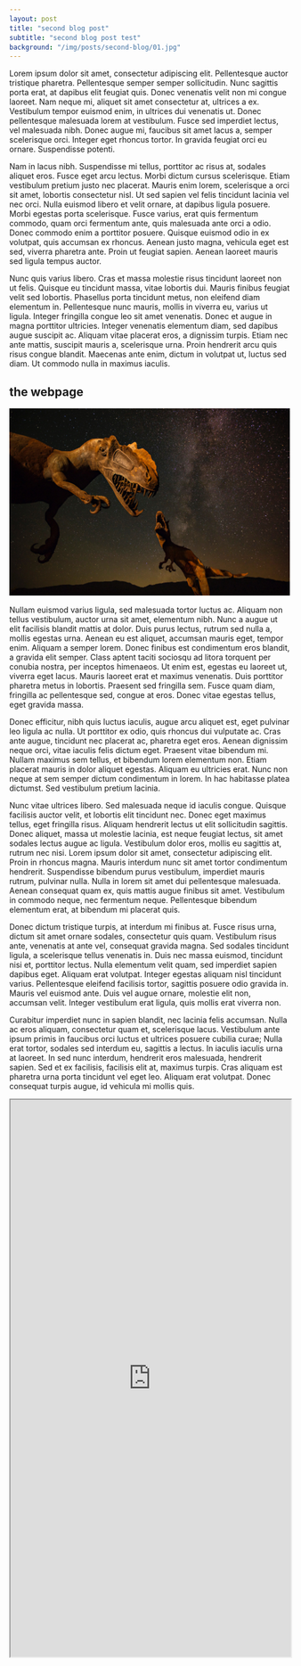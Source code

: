 ```yaml
---
layout: post
title: "second blog post"
subtitle: "second blog post test"
background: "/img/posts/second-blog/01.jpg"
---
```


Lorem ipsum dolor sit amet, consectetur adipiscing elit. Pellentesque auctor tristique pharetra. Pellentesque semper semper sollicitudin. Nunc sagittis porta erat, at dapibus elit feugiat quis. Donec venenatis velit non mi congue laoreet. Nam neque mi, aliquet sit amet consectetur at, ultrices a ex. Vestibulum tempor euismod enim, in ultrices dui venenatis ut. Donec pellentesque malesuada lorem at vestibulum. Fusce sed imperdiet lectus, vel malesuada nibh. Donec augue mi, faucibus sit amet lacus a, semper scelerisque orci. Integer eget rhoncus tortor. In gravida feugiat orci eu ornare. Suspendisse potenti.

Nam in lacus nibh. Suspendisse mi tellus, porttitor ac risus at, sodales aliquet eros. Fusce eget arcu lectus. Morbi dictum cursus scelerisque. Etiam vestibulum pretium justo nec placerat. Mauris enim lorem, scelerisque a orci sit amet, lobortis consectetur nisl. Ut sed sapien vel felis tincidunt lacinia vel nec orci. Nulla euismod libero et velit ornare, at dapibus ligula posuere. Morbi egestas porta scelerisque. Fusce varius, erat quis fermentum commodo, quam orci fermentum ante, quis malesuada ante orci a odio. Donec commodo enim a porttitor posuere. Quisque euismod odio in ex volutpat, quis accumsan ex rhoncus. Aenean justo magna, vehicula eget est sed, viverra pharetra ante. Proin ut feugiat sapien. Aenean laoreet mauris sed ligula tempus auctor.

Nunc quis varius libero. Cras et massa molestie risus tincidunt laoreet non ut felis. Quisque eu tincidunt massa, vitae lobortis dui. Mauris finibus feugiat velit sed lobortis. Phasellus porta tincidunt metus, non eleifend diam elementum in. Pellentesque nunc mauris, mollis in viverra eu, varius ut ligula. Integer fringilla congue leo sit amet venenatis. Donec et augue in magna porttitor ultricies. Integer venenatis elementum diam, sed dapibus augue suscipit ac. Aliquam vitae placerat eros, a dignissim turpis. Etiam nec ante mattis, suscipit mauris a, scelerisque urna. Proin hendrerit arcu quis risus congue blandit. Maecenas ante enim, dictum in volutpat ut, luctus sed diam. Ut commodo nulla in maximus iaculis.

## the webpage

![webpage](/img/posts/first-blog/01.jpg)

Nullam euismod varius ligula, sed malesuada tortor luctus ac. Aliquam non tellus vestibulum, auctor urna sit amet, elementum nibh. Nunc a augue ut elit facilisis blandit mattis at dolor. Duis purus lectus, rutrum sed nulla a, mollis egestas urna. Aenean eu est aliquet, accumsan mauris eget, tempor enim. Aliquam a semper lorem. Donec finibus est condimentum eros blandit, a gravida elit semper. Class aptent taciti sociosqu ad litora torquent per conubia nostra, per inceptos himenaeos. Ut enim est, egestas eu laoreet ut, viverra eget lacus. Mauris laoreet erat et maximus venenatis. Duis porttitor pharetra metus in lobortis. Praesent sed fringilla sem. Fusce quam diam, fringilla ac pellentesque sed, congue at eros. Donec vitae egestas tellus, eget gravida massa.

Donec efficitur, nibh quis luctus iaculis, augue arcu aliquet est, eget pulvinar leo ligula ac nulla. Ut porttitor ex odio, quis rhoncus dui vulputate ac. Cras ante augue, tincidunt nec placerat ac, pharetra eget eros. Aenean dignissim neque orci, vitae iaculis felis dictum eget. Praesent vitae bibendum mi. Nullam maximus sem tellus, et bibendum lorem elementum non. Etiam placerat mauris in dolor aliquet egestas. Aliquam eu ultricies erat. Nunc non neque at sem semper dictum condimentum in lorem. In hac habitasse platea dictumst. Sed vestibulum pretium lacinia.

Nunc vitae ultrices libero. Sed malesuada neque id iaculis congue. Quisque facilisis auctor velit, et lobortis elit tincidunt nec. Donec eget maximus tellus, eget fringilla risus. Aliquam hendrerit lectus ut elit sollicitudin sagittis. Donec aliquet, massa ut molestie lacinia, est neque feugiat lectus, sit amet sodales lectus augue ac ligula. Vestibulum dolor eros, mollis eu sagittis at, rutrum nec nisi. Lorem ipsum dolor sit amet, consectetur adipiscing elit. Proin in rhoncus magna. Mauris interdum nunc sit amet tortor condimentum hendrerit. Suspendisse bibendum purus vestibulum, imperdiet mauris rutrum, pulvinar nulla. Nulla in lorem sit amet dui pellentesque malesuada. Aenean consequat quam ex, quis mattis augue finibus sit amet. Vestibulum in commodo neque, nec fermentum neque. Pellentesque bibendum elementum erat, at bibendum mi placerat quis.

Donec dictum tristique turpis, at interdum mi finibus at. Fusce risus urna, dictum sit amet ornare sodales, consectetur quis quam. Vestibulum risus ante, venenatis at ante vel, consequat gravida magna. Sed sodales tincidunt ligula, a scelerisque tellus venenatis in. Duis nec massa euismod, tincidunt nisi et, porttitor lectus. Nulla elementum velit quam, sed imperdiet sapien dapibus eget. Aliquam erat volutpat. Integer egestas aliquam nisl tincidunt varius. Pellentesque eleifend facilisis tortor, sagittis posuere odio gravida in. Mauris vel euismod ante. Duis vel augue ornare, molestie elit non, accumsan velit. Integer vestibulum erat ligula, quis mollis erat viverra non.

Curabitur imperdiet nunc in sapien blandit, nec lacinia felis accumsan. Nulla ac eros aliquam, consectetur quam et, scelerisque lacus. Vestibulum ante ipsum primis in faucibus orci luctus et ultrices posuere cubilia curae; Nulla erat tortor, sodales sed interdum eu, sagittis a lectus. In iaculis iaculis urna at laoreet. In sed nunc interdum, hendrerit eros malesuada, hendrerit sapien. Sed et ex facilisis, facilisis elit at, maximus turpis. Cras aliquam est pharetra urna porta tincidunt vel eget leo. Aliquam erat volutpat. Donec consequat turpis augue, id vehicula mi mollis quis.

<iframe src="http://vixcentral.com/" height="1000px" width="100%"><iframe>

```python
export(tf.shade(agg, cmap = cm(Greys9,0.2), how='log'), "census")
```
